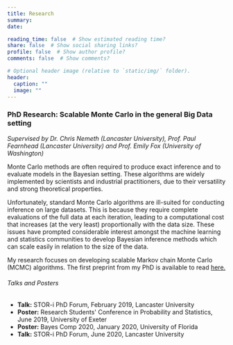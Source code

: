 ```yaml
---
title: Research
summary: 
date:  

reading_time: false  # Show estimated reading time?
share: false  # Show social sharing links?
profile: false  # Show author profile?
comments: false  # Show comments?

# Optional header image (relative to `static/img/` folder).
header:
  caption: ""
  image: ""
---
```


### PhD Research: Scalable Monte Carlo in the general Big Data setting
_Supervised by Dr. Chris Nemeth (Lancaster University), Prof. Paul Fearnhead (Lancaster University) and Prof. Emily Fox (University of Washington)_

Monte Carlo methods are often required to produce exact inference and to evaluate models in the Bayesian setting. These algorithms are widely implemented by scientists and industrial practitioners, due to their versatility and strong theoretical properties.

Unfortunately, standard Monte Carlo algorithms are ill-suited for conducting inference on large datasets. This is because they require complete evaluations of the full data at each iteration, leading to a computational cost that increases (at the very least) proportionally with the data size. These issues have prompted considerable interest amongst the machine learning and statistics communities to develop Bayesian inference methods which can scale easily in relation to the size of the data. 

My research focuses on developing scalable Markov chain Monte Carlo (MCMC) algorithms. The first preprint from my PhD is available to read [here.](https://arxiv.org/abs/1901.10568)
							
###### Talks and Posters
* **Talk:** STOR-i PhD Forum, February 2019, Lancaster University 
* **Poster:** Research Students' Conference in Probability and Statistics, June 2019, University of Exeter 
* **Poster:** Bayes Comp 2020, January 2020, University of Florida 
* **Talk:** STOR-i PhD Forum, June 2020, Lancaster University 
